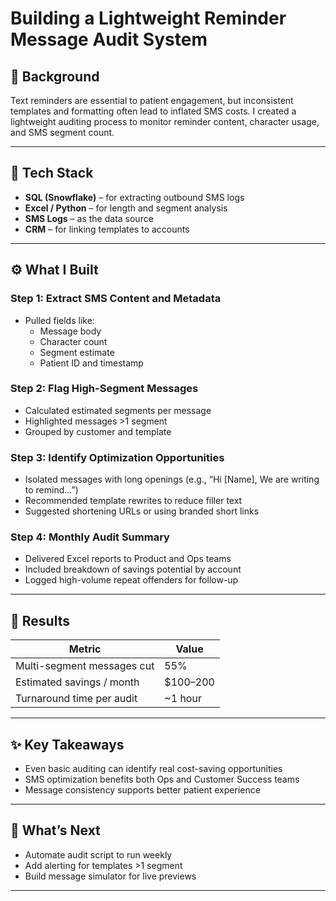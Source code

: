 # Building a Lightweight Reminder Message Audit System

## 📌 Background
Text reminders are essential to patient engagement, but inconsistent templates and formatting often lead to inflated SMS costs. I created a lightweight auditing process to monitor reminder content, character usage, and SMS segment count.

---

## 🔧 Tech Stack
- **SQL (Snowflake)** – for extracting outbound SMS logs  
- **Excel / Python** – for length and segment analysis  
- **SMS Logs** – as the data source  
- **CRM** – for linking templates to accounts

---

## ⚙️ What I Built

### Step 1: Extract SMS Content and Metadata
- Pulled fields like:
  - Message body  
  - Character count  
  - Segment estimate  
  - Patient ID and timestamp  

### Step 2: Flag High-Segment Messages
- Calculated estimated segments per message  
- Highlighted messages >1 segment  
- Grouped by customer and template

### Step 3: Identify Optimization Opportunities
- Isolated messages with long openings (e.g., “Hi [Name], We are writing to remind...”)  
- Recommended template rewrites to reduce filler text  
- Suggested shortening URLs or using branded short links

### Step 4: Monthly Audit Summary
- Delivered Excel reports to Product and Ops teams  
- Included breakdown of savings potential by account  
- Logged high-volume repeat offenders for follow-up

---

## 🧠 Results

| Metric                      | Value        |
|-----------------------------|--------------|
| Multi-segment messages cut  | 55%          |
| Estimated savings / month   | $100–200     |
| Turnaround time per audit   | ~1 hour      |

---

## ✨ Key Takeaways
- Even basic auditing can identify real cost-saving opportunities  
- SMS optimization benefits both Ops and Customer Success teams  
- Message consistency supports better patient experience  

---

## 📁 What’s Next
- Automate audit script to run weekly  
- Add alerting for templates >1 segment  
- Build message simulator for live previews  

---

